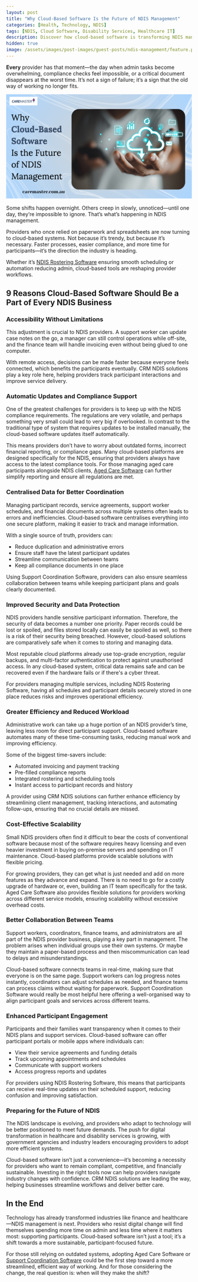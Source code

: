 ```yaml
---
layout: post
title: "Why Cloud-Based Software Is the Future of NDIS Management"
categories: [Health, Technology, NDIS]
tags: [NDIS, Cloud Software, Disability Services, Healthcare IT]
description: Discover how cloud-based software is transforming NDIS management through efficiency, security, and participant-centered care.
hidden: true
image: /assets/images/post-images/guest-posts/ndis-management/feature.png
---
```


**Every** provider has that moment—the day when admin tasks become overwhelming, compliance checks feel impossible, or a critical document disappears at the worst time. It’s not a sign of failure; it’s a sign that the old way of working no longer fits.

![NDIS management using cloud based software](/assets/images/post-images/guest-posts/ndis-management/feature.png)

Some shifts happen overnight. Others creep in slowly, unnoticed—until one day, they’re impossible to ignore. That’s what’s happening in NDIS management.

Providers who once relied on paperwork and spreadsheets are now turning to cloud-based systems. Not because it’s trendy, but because it’s necessary. Faster processes, easier compliance, and more time for participants—it’s the direction the industry is heading.

Whether it’s [NDIS Rostering Software](https://caremaster.com.au/features/ndis-rostering-software/) ensuring smooth scheduling or automation reducing admin, cloud-based tools are reshaping provider workflows.

## 9 Reasons Cloud-Based Software Should Be a Part of Every NDIS Business

### Accessibility Without Limitations

This adjustment is crucial to NDIS providers. A support worker can update case notes on the go, a manager can still control operations while off-site, and the finance team will handle invoicing even without being glued to one computer.

With remote access, decisions can be made faster because everyone feels connected, which benefits the participants eventually. CRM NDIS solutions play a key role here, helping providers track participant interactions and improve service delivery.

### Automatic Updates and Compliance Support

One of the greatest challenges for providers is to keep up with the NDIS compliance requirements. The regulations are very volatile, and perhaps something very small could lead to very big if overlooked. In contrast to the traditional type of system that requires updates to be installed manually, the cloud-based software updates itself automatically.

This means providers don’t have to worry about outdated forms, incorrect financial reporting, or compliance gaps. Many cloud-based platforms are designed specifically for the NDIS, ensuring that providers always have access to the latest compliance tools. For those managing aged care participants alongside NDIS clients, [Aged Care Software](https://caremaster.com.au/aged-care-software/) can further simplify reporting and ensure all regulations are met.

### Centralised Data for Better Coordination

Managing participant records, service agreements, support worker schedules, and financial documents across multiple systems often leads to errors and inefficiencies. Cloud-based software centralises everything into one secure platform, making it easier to track and manage information.

With a single source of truth, providers can:

- Reduce duplication and administrative errors  
- Ensure staff have the latest participant updates  
- Streamline communication between teams  
- Keep all compliance documents in one place

Using Support Coordination Software, providers can also ensure seamless collaboration between teams while keeping participant plans and goals clearly documented.

### Improved Security and Data Protection

NDIS providers handle sensitive participant information. Therefore, the security of data becomes a number one priority. Paper records could be lost or spoiled, and files stored locally can easily be spoiled as well, so there is a risk of their security being breached. However, cloud-based solutions are comparatively safe when it comes to storing and managing data.

Most reputable cloud platforms already use top-grade encryption, regular backups, and multi-factor authentication to protect against unauthorised access. In any cloud-based system, critical data remains safe and can be recovered even if the hardware fails or if there's a cyber threat.

For providers managing multiple services, including NDIS Rostering Software, having all schedules and participant details securely stored in one place reduces risks and improves operational efficiency.

### Greater Efficiency and Reduced Workload

Administrative work can take up a huge portion of an NDIS provider’s time, leaving less room for direct participant support. Cloud-based software automates many of these time-consuming tasks, reducing manual work and improving efficiency.

Some of the biggest time-savers include:

- Automated invoicing and payment tracking  
- Pre-filled compliance reports  
- Integrated rostering and scheduling tools  
- Instant access to participant records and history

A provider using CRM NDIS solutions can further enhance efficiency by streamlining client management, tracking interactions, and automating follow-ups, ensuring that no crucial details are missed.

### Cost-Effective Scalability

Small NDIS providers often find it difficult to bear the costs of conventional software because most of the software requires heavy licensing and even heavier investment in buying on-premise servers and spending on IT maintenance. Cloud-based platforms provide scalable solutions with flexible pricing.

For growing providers, they can get what is just needed and add on more features as they advance and expand. There is no need to go for a costly upgrade of hardware or, even, building an IT team specifically for the task. Aged Care Software also provides flexible solutions for providers working across different service models, ensuring scalability without excessive overhead costs.

### Better Collaboration Between Teams

Support workers, coordinators, finance teams, and administrators are all part of the NDIS provider business, playing a key part in management. The problem arises when individual groups use their own systems. Or maybe they maintain a paper-based process and then miscommunication can lead to delays and misunderstandings.

Cloud-based software connects teams in real-time, making sure that everyone is on the same page. Support workers can log progress notes instantly, coordinators can adjust schedules as needed, and finance teams can process claims without waiting for paperwork. Support Coordination Software would really be most helpful here offering a well-organised way to align participant goals and services across different teams.

### Enhanced Participant Engagement

Participants and their families want transparency when it comes to their NDIS plans and support services. Cloud-based software can offer participant portals or mobile apps where individuals can:

- View their service agreements and funding details  
- Track upcoming appointments and schedules  
- Communicate with support workers  
- Access progress reports and updates

For providers using NDIS Rostering Software, this means that participants can receive real-time updates on their scheduled support, reducing confusion and improving satisfaction.

### Preparing for the Future of NDIS

The NDIS landscape is evolving, and providers who adapt to technology will be better positioned to meet future demands. The push for digital transformation in healthcare and disability services is growing, with government agencies and industry leaders encouraging providers to adopt more efficient systems.

Cloud-based software isn’t just a convenience—it’s becoming a necessity for providers who want to remain compliant, competitive, and financially sustainable. Investing in the right tools now can help providers navigate industry changes with confidence. CRM NDIS solutions are leading the way, helping businesses streamline workflows and deliver better care.

## In the End

Technology has already transformed industries like finance and healthcare—NDIS management is next. Providers who resist digital change will find themselves spending more time on admin and less time where it matters most: supporting participants. Cloud-based software isn’t just a tool; it’s a shift towards a more sustainable, participant-focused future.

For those still relying on outdated systems, adopting Aged Care Software or [Support Coordination Software](https://caremaster.com.au/) could be the first step toward a more streamlined, efficient way of working. And for those considering the change, the real question is: when will they make the shift?
